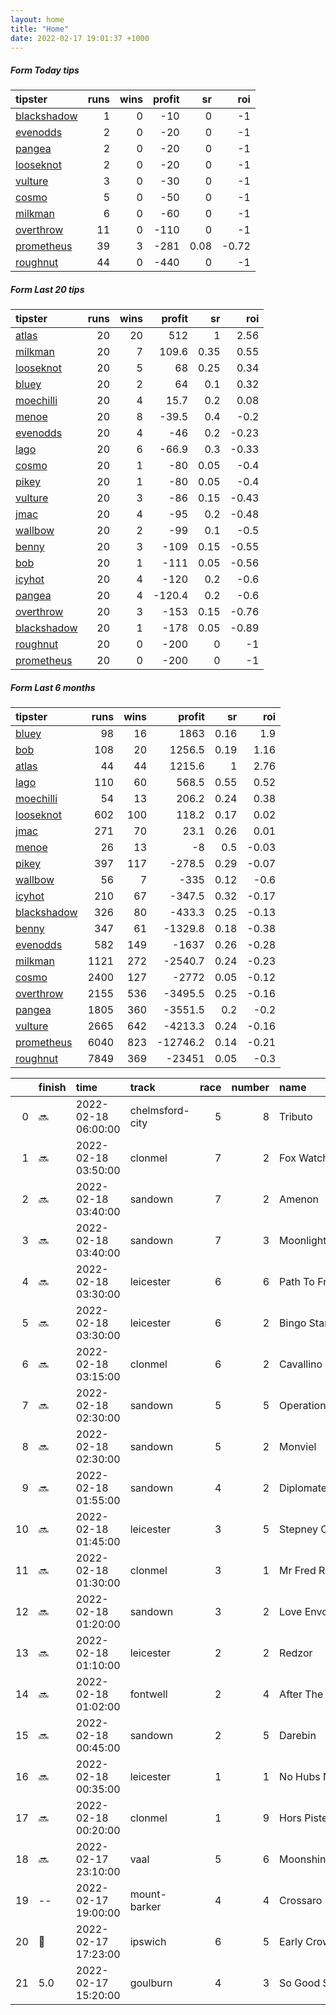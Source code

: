 ```yaml
---   
layout: home  
title: "Home"   
date: 2022-02-17 19:01:37 +1000  
---   
```



##### Form Today tips   

| tipster                                                         |   runs |   wins |   profit |   sr |   roi |
|:----------------------------------------------------------------|-------:|-------:|---------:|-----:|------:|
| [blackshadow](https://mrwayneo.github.io/tips/blackshadow.html) |      1 |      0 |      -10 | 0    | -1    |
| [evenodds](https://mrwayneo.github.io/tips/evenodds.html)       |      2 |      0 |      -20 | 0    | -1    |
| [pangea](https://mrwayneo.github.io/tips/pangea.html)           |      2 |      0 |      -20 | 0    | -1    |
| [looseknot](https://mrwayneo.github.io/tips/looseknot.html)     |      2 |      0 |      -20 | 0    | -1    |
| [vulture](https://mrwayneo.github.io/tips/vulture.html)         |      3 |      0 |      -30 | 0    | -1    |
| [cosmo](https://mrwayneo.github.io/tips/cosmo.html)             |      5 |      0 |      -50 | 0    | -1    |
| [milkman](https://mrwayneo.github.io/tips/milkman.html)         |      6 |      0 |      -60 | 0    | -1    |
| [overthrow](https://mrwayneo.github.io/tips/overthrow.html)     |     11 |      0 |     -110 | 0    | -1    |
| [prometheus](https://mrwayneo.github.io/tips/prometheus.html)   |     39 |      3 |     -281 | 0.08 | -0.72 |
| [roughnut](https://mrwayneo.github.io/tips/roughnut.html)       |     44 |      0 |     -440 | 0    | -1    |

##### Form Last 20 tips   

| tipster                                                         |   runs |   wins |   profit |   sr |   roi |
|:----------------------------------------------------------------|-------:|-------:|---------:|-----:|------:|
| [atlas](https://mrwayneo.github.io/tips/atlas.html)             |     20 |     20 |    512   | 1    |  2.56 |
| [milkman](https://mrwayneo.github.io/tips/milkman.html)         |     20 |      7 |    109.6 | 0.35 |  0.55 |
| [looseknot](https://mrwayneo.github.io/tips/looseknot.html)     |     20 |      5 |     68   | 0.25 |  0.34 |
| [bluey](https://mrwayneo.github.io/tips/bluey.html)             |     20 |      2 |     64   | 0.1  |  0.32 |
| [moechilli](https://mrwayneo.github.io/tips/moechilli.html)     |     20 |      4 |     15.7 | 0.2  |  0.08 |
| [menoe](https://mrwayneo.github.io/tips/menoe.html)             |     20 |      8 |    -39.5 | 0.4  | -0.2  |
| [evenodds](https://mrwayneo.github.io/tips/evenodds.html)       |     20 |      4 |    -46   | 0.2  | -0.23 |
| [lago](https://mrwayneo.github.io/tips/lago.html)               |     20 |      6 |    -66.9 | 0.3  | -0.33 |
| [cosmo](https://mrwayneo.github.io/tips/cosmo.html)             |     20 |      1 |    -80   | 0.05 | -0.4  |
| [pikey](https://mrwayneo.github.io/tips/pikey.html)             |     20 |      1 |    -80   | 0.05 | -0.4  |
| [vulture](https://mrwayneo.github.io/tips/vulture.html)         |     20 |      3 |    -86   | 0.15 | -0.43 |
| [jmac](https://mrwayneo.github.io/tips/jmac.html)               |     20 |      4 |    -95   | 0.2  | -0.48 |
| [wallbow](https://mrwayneo.github.io/tips/wallbow.html)         |     20 |      2 |    -99   | 0.1  | -0.5  |
| [benny](https://mrwayneo.github.io/tips/benny.html)             |     20 |      3 |   -109   | 0.15 | -0.55 |
| [bob](https://mrwayneo.github.io/tips/bob.html)                 |     20 |      1 |   -111   | 0.05 | -0.56 |
| [icyhot](https://mrwayneo.github.io/tips/icyhot.html)           |     20 |      4 |   -120   | 0.2  | -0.6  |
| [pangea](https://mrwayneo.github.io/tips/pangea.html)           |     20 |      4 |   -120.4 | 0.2  | -0.6  |
| [overthrow](https://mrwayneo.github.io/tips/overthrow.html)     |     20 |      3 |   -153   | 0.15 | -0.76 |
| [blackshadow](https://mrwayneo.github.io/tips/blackshadow.html) |     20 |      1 |   -178   | 0.05 | -0.89 |
| [roughnut](https://mrwayneo.github.io/tips/roughnut.html)       |     20 |      0 |   -200   | 0    | -1    |
| [prometheus](https://mrwayneo.github.io/tips/prometheus.html)   |     20 |      0 |   -200   | 0    | -1    |

##### Form Last 6 months   

| tipster                                                         |   runs |   wins |   profit |   sr |   roi |
|:----------------------------------------------------------------|-------:|-------:|---------:|-----:|------:|
| [bluey](https://mrwayneo.github.io/tips/bluey.html)             |     98 |     16 |   1863   | 0.16 |  1.9  |
| [bob](https://mrwayneo.github.io/tips/bob.html)                 |    108 |     20 |   1256.5 | 0.19 |  1.16 |
| [atlas](https://mrwayneo.github.io/tips/atlas.html)             |     44 |     44 |   1215.6 | 1    |  2.76 |
| [lago](https://mrwayneo.github.io/tips/lago.html)               |    110 |     60 |    568.5 | 0.55 |  0.52 |
| [moechilli](https://mrwayneo.github.io/tips/moechilli.html)     |     54 |     13 |    206.2 | 0.24 |  0.38 |
| [looseknot](https://mrwayneo.github.io/tips/looseknot.html)     |    602 |    100 |    118.2 | 0.17 |  0.02 |
| [jmac](https://mrwayneo.github.io/tips/jmac.html)               |    271 |     70 |     23.1 | 0.26 |  0.01 |
| [menoe](https://mrwayneo.github.io/tips/menoe.html)             |     26 |     13 |     -8   | 0.5  | -0.03 |
| [pikey](https://mrwayneo.github.io/tips/pikey.html)             |    397 |    117 |   -278.5 | 0.29 | -0.07 |
| [wallbow](https://mrwayneo.github.io/tips/wallbow.html)         |     56 |      7 |   -335   | 0.12 | -0.6  |
| [icyhot](https://mrwayneo.github.io/tips/icyhot.html)           |    210 |     67 |   -347.5 | 0.32 | -0.17 |
| [blackshadow](https://mrwayneo.github.io/tips/blackshadow.html) |    326 |     80 |   -433.3 | 0.25 | -0.13 |
| [benny](https://mrwayneo.github.io/tips/benny.html)             |    347 |     61 |  -1329.8 | 0.18 | -0.38 |
| [evenodds](https://mrwayneo.github.io/tips/evenodds.html)       |    582 |    149 |  -1637   | 0.26 | -0.28 |
| [milkman](https://mrwayneo.github.io/tips/milkman.html)         |   1121 |    272 |  -2540.7 | 0.24 | -0.23 |
| [cosmo](https://mrwayneo.github.io/tips/cosmo.html)             |   2400 |    127 |  -2772   | 0.05 | -0.12 |
| [overthrow](https://mrwayneo.github.io/tips/overthrow.html)     |   2155 |    536 |  -3495.5 | 0.25 | -0.16 |
| [pangea](https://mrwayneo.github.io/tips/pangea.html)           |   1805 |    360 |  -3551.5 | 0.2  | -0.2  |
| [vulture](https://mrwayneo.github.io/tips/vulture.html)         |   2665 |    642 |  -4213.3 | 0.24 | -0.16 |
| [prometheus](https://mrwayneo.github.io/tips/prometheus.html)   |   6040 |    823 | -12746.2 | 0.14 | -0.21 |
| [roughnut](https://mrwayneo.github.io/tips/roughnut.html)       |   7849 |    369 | -23451   | 0.05 | -0.3  |

|    | finish            | time                | track           |   race |   number | name               |   odds | tipster            |
|---:|:------------------|:--------------------|:----------------|-------:|---------:|:-------------------|-------:|:-------------------|
|  0 | :soon:            | 2022-02-18 06:00:00 | chelmsford-city |      5 |        8 | Tributo            |   7.5  | vulture            |
|  1 | :soon:            | 2022-02-18 03:50:00 | clonmel         |      7 |        2 | Fox Watch          |   9    | looseknot          |
|  2 | :soon:            | 2022-02-18 03:40:00 | sandown         |      7 |        2 | Amenon             |  10    | overthrow          |
|  3 | :soon:            | 2022-02-18 03:40:00 | sandown         |      7 |        3 | Moonlight Flit     |  10    | overthrow          |
|  4 | :soon:            | 2022-02-18 03:30:00 | leicester       |      6 |        6 | Path To Freedom    |  11    | overthrow          |
|  5 | :soon:            | 2022-02-18 03:30:00 | leicester       |      6 |        2 | Bingo Star         |  11    | evenodds,overthrow |
|  6 | :soon:            | 2022-02-18 03:15:00 | clonmel         |      6 |        2 | Cavallino          |   2.5  | overthrow          |
|  7 | :soon:            | 2022-02-18 02:30:00 | sandown         |      5 |        5 | Operation Manna    |   4.6  | milkman            |
|  8 | :soon:            | 2022-02-18 02:30:00 | sandown         |      5 |        2 | Monviel            |   3    | vulture            |
|  9 | :soon:            | 2022-02-18 01:55:00 | sandown         |      4 |        2 | Diplomate Sivola   |   6    | overthrow          |
| 10 | :soon:            | 2022-02-18 01:45:00 | leicester       |      3 |        5 | Stepney Causeway   |   2.3  | overthrow          |
| 11 | :soon:            | 2022-02-18 01:30:00 | clonmel         |      3 |        1 | Mr Fred Rogers     |   2.25 | milkman            |
| 12 | :soon:            | 2022-02-18 01:20:00 | sandown         |      3 |        2 | Love Envoi         |   1.85 | milkman            |
| 13 | :soon:            | 2022-02-18 01:10:00 | leicester       |      2 |        2 | Redzor             |   9.5  | overthrow          |
| 14 | :soon:            | 2022-02-18 01:02:00 | fontwell        |      2 |        4 | After The Fox      |   7.5  | overthrow          |
| 15 | :soon:            | 2022-02-18 00:45:00 | sandown         |      2 |        5 | Darebin            |   8.5  | pangea,blackshadow |
| 16 | :soon:            | 2022-02-18 00:35:00 | leicester       |      1 |        1 | No Hubs No Hoobs   |   5.5  | looseknot          |
| 17 | :soon:            | 2022-02-18 00:20:00 | clonmel         |      1 |        9 | Hors Piste         |   1.85 | evenodds,overthrow |
| 18 | :soon:            | 2022-02-17 23:10:00 | vaal            |      5 |        6 | Moonshiningthrough |   0    | milkman            |
| 19 | --                | 2022-02-17 19:00:00 | mount-barker    |      4 |        4 | Crossaro           |   5    | overthrow          |
| 20 | :2nd_place_medal: | 2022-02-17 17:23:00 | ipswich         |      6 |        5 | Early Crow         |   2.3  | milkman            |
| 21 | 5.0               | 2022-02-17 15:20:00 | goulburn        |      4 |        3 | So Good So Cool    |   7.5  | milkman            |